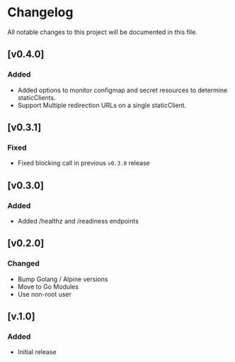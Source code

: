 # Changelog
All notable changes to this project will be documented in this file.

## [v0.4.0]

### Added

- Added options to monitor configmap and secret resources to determine staticClients.
- Support Multiple redirection URLs on a single staticClient.

## [v0.3.1]

### Fixed 

- Fixed blocking call in previous `v0.3.0` release

## [v0.3.0]

### Added 

- Added /healthz and /readiness endpoints

## [v0.2.0]

### Changed

- Bump Golang / Alpine versions
- Move to Go Modules
- Use non-root user

## [v.1.0]
### Added

- Initial release
